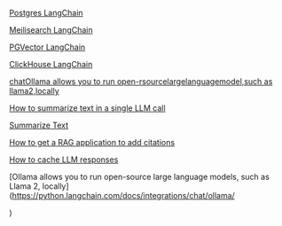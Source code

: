 [Postgres LangChain](https://python.langchain.com/docs/integrations/vectorstores/timescalevector/)

[Meilisearch LangChain](https://python.langchain.com/docs/integrations/vectorstores/meilisearch/)

[PGVector LangChain](https://python.langchain.com/docs/integrations/vectorstores/pgvector/)

[ClickHouse LangChain](https://python.langchain.com/docs/integrations/vectorstores/clickhouse/)

[chatOllama allows you to run open-rsourcelargelanguagemodel,such as llama2,locally](https://python.langchain.com/docs/integrations/chat/ollama/)

[How to summarize text in a single LLM call](https://python.langchain.com/docs/how_to/summarize_stuff/#invoke-chain)

[Summarize Text](https://js.langchain.com/docs/tutorials/summarization/#stuff)

[How to get a RAG application to add citations ](https://python.langchain.com/docs/how_to/qa_citations/)

[How to cache LLM responses](https://python.langchain.com/docs/how_to/llm_caching/)

[Ollama allows you to run open-source large language models, such as Llama 2, locally](https://python.langchain.com/docs/integrations/chat/ollama/

)